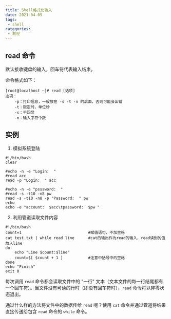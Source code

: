```yaml
---
title: Shell格式化输入
date: 2021-04-09
tags:
 - shell
categories: 
 - 教程
---
```


## read 命令

默认接收键盘的输入，回车符代表输入结束。

命令格式如下：

```shell
[root@localhost ~]# read [选项]
选项：
	-p：打印信息，一般放在 -s -t -n 的后面，否则可能会出错
	-t：限定时，单位秒
	-s：不回显
	-n：输入字符个数
```

## 实例

1. 模拟系统登陆

```shell
#!/bin/bash
clear

#echo -n -e "Login:  "
#read acc
read -p "Login:  " acc

#echo -n -e "psssword:  "
#read -s -t10 -n8 pw
read -s -t10 -n8 -p "Password:  " pw
echo
echo -e "account:  $acc\tpassword:  $pw "
```




2. 利用管道读取文件内容

```shell
#!/bin/bash
count=1								#赋值语句，不加空格
cat test.txt | while read line		#cat的输出作为read的输入，read读到的值放入line
do
	echo "Line $count:$line"
	count=$[ $count + 1 ]			#注意中括号中的空格
done
echo "Finish"
exit 0
```

每次调用 `read` 命令都会读取文件中的 "一行" 文本（文本文件的每一行结尾都有一个回车符）。当文件没有可读的行时（即没有回车符时），`read` 命令将以非零状态退出。

通过什么样的方法将文件中的数据传给 `read` 呢？使用 `cat` 命令并通过管道将结果直接传送给包含 `read` 命令的 `while` 命令。